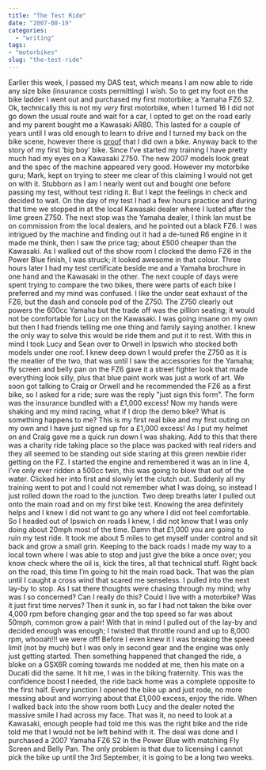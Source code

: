 ```yaml
---
title: "The Test Ride"
date: "2007-08-19"
categories: 
  - "writing"
tags:
- "motorbikes"
slug: "the-test-ride"
---
```


Earlier this week, I passed my DAS test, which means I am now able to ride any size bike (insurance costs permitting) I wish. So to get my foot on the bike ladder I went out and purchased my first motorbike; a Yamaha FZ6 S2. Ok, technically this is not my _very_ first motorbike, when I turned 16 I did not go down the usual route and wait for a car, I opted to get on the road early and my parent bought me a Kawasaki AR80. This lasted for a couple of years until I was old enough to learn to drive and I turned my back on the bike scene, however there is [proof](https://farm2.static.flickr.com/1368/542827344_c7a4873466.jpg) that I did own a bike. Anyway back to the story of my first ‘big boy’ bike. Since I’ve started my training I have pretty much had my eyes on a Kawasaki Z750. The new 2007 models look great and the spec of the machine appeared very good. However my motorbike guru; Mark, kept on trying to steer me clear of this claiming I would not get on with it. Stubborn as I am I nearly went out and bought one before passing my test, without test riding it. But I kept the feelings in check and decided to wait. On the day of my test I had a few hours practice and during that time we stopped in at the local Kawasaki dealer where I lusted after the lime green Z750. The next stop was the Yamaha dealer, I think Ian must be on commission from the local dealers, and he pointed out a black FZ6. I was intrigued by the machine and finding out it had a de-tuned R6 engine in it made me think, then I saw the price tag; about £500 cheaper than the Kawasaki. As I walked out of the show room I clocked the demo FZ6 in the Power Blue finish, I was struck; it looked awesome in that colour. Three hours later I had my test certificate beside me and a Yamaha brochure in one hand and the Kawasaki in the other. The next couple of days were spent trying to compare the two bikes, there were parts of each bike I preferred and my mind was confused. I like the under seat exhaust of the FZ6, but the dash and console pod of the Z750. The Z750 clearly out powers the 600cc Yamaha but the trade off was the pillion seating; it would not be comfortable for Lucy on the Kawasaki. I was going insane on my own but then I had friends telling me one thing and family saying another. I knew the only way to solve this would be ride them and put it to rest. With this in mind I took Lucy and Sean over to Orwell in Ipswich who stocked both models under one roof. I knew deep down I would prefer the Z750 as it is the meatier of the two, that was until I saw the accessories for the Yamaha; fly screen and belly pan on the FZ6 gave it a street fighter look that made everything look silly, plus that blue paint work was just a work of art. We soon got talking to Craig or Orwell and he recommended the FZ6 as a first bike, so I asked for a ride; sure was the reply "just sign this form". The form was the insurance bundled with a £1,000 excess! Now my hands were shaking and my mind racing, what if I drop the demo bike? What is something happens to me? This is my first real bike and my first outing on my own and I have just signed up for a £1,000 excess! As I put my helmet on and Craig gave me a quick run down I was shaking. Add to this that there was a charity ride taking place so the place was packed with real riders and they all seemed to be standing out side staring at this green newbie rider getting on the FZ. I started the engine and remembered it was an in line 4, I’ve only ever ridden a 500cc twin, this was going to blow that out of the water. Clicked her into first and slowly let the clutch out. Suddenly all my training went to pot and I could not remember what I was doing, so instead I just rolled down the road to the junction. Two deep breaths later I pulled out onto the main road and on my first bike test. Knowing the area definitely helps and I knew I did not want to go any where I did not feel comfortable. So I headed out of Ipswich on roads I knew, I did not know that I was only doing about 20mph most of the time. Damn that £1,000 you are going to ruin my test ride. It took me about 5 miles to get myself under control and sit back and grow a small grin. Keeping to the back roads I made my way to a local town where I was able to stop and just give the bike a once over; you know check where the oil is, kick the tires, all that technical stuff. Right back on the road, this time I’m going to hit the main road back. That was the plan until I caught a cross wind that scared me senseless. I pulled into the next lay-by to stop. As I sat there thoughts were chasing through my mind; why was I so concerned? Can I really do this? Could I live with a motorbike? Was it just first time nerves? Then it sunk in, so far I had not taken the bike over 4,000 rpm before changing gear and the top speed so far was about 50mph, common grow a pair! With that in mind I pulled out of the lay-by and decided enough was enough; I twisted that throttle round and up to 8,000 rpm, whooah!!! we were off! Before I even knew it I was breaking the speed limit (not by much) but I was only in second gear and the engine was only just getting started. Then something happened that changed the ride, a bloke on a GSX6R coming towards me nodded at me, then his mate on a Ducati did the same. It hit me, I was in the biking fraternity. This was the confidence boost I needed, the ride back home was a complete opposite to the first half. Every junction I opened the bike up and just rode, no more messing about and worrying about that £1,000 excess, enjoy the ride. When I walked back into the show room both Lucy and the dealer noted the massive smile I had across my face. That was it, no need to look at a Kawasaki, enough people had told me this was the right bike and the ride told me that I would not be left behind with it. The deal was done and I purchased a 2007 Yamaha FZ6 S2 in the Power Blue with matching Fly Screen and Belly Pan. The only problem is that due to licensing I cannot pick the bike up until the 3rd September, it is going to be a long two weeks.
